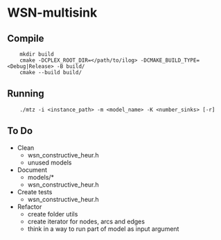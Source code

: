 # WSN-multisink

## Compile
```
    mkdir build
    cmake -DCPLEX_ROOT_DIR=</path/to/ilog> -DCMAKE_BUILD_TYPE=<Debug|Release> -B build/
    cmake --build build/
```

## Running
```
    ./mtz -i <instance_path> -m <model_name> -K <number_sinks> [-r]
```

## To Do
* Clean
  * wsn_constructive_heur.h
  * unused models
* Document
  * models/*
  * wsn_constructive_heur.h
* Create tests 
  * wsn_constructive_heur.h
* Refactor
  * create folder utils
  * create iterator for nodes, arcs and edges
  * think in a way to run part of model as input argument